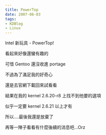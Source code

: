 ```yaml
---
title: PowerTop
date: 2007-06-03
tags:
- KDBlog
- Linux
---
```

Intel 新玩具 - PowerTop!



看起來好像還蠻有趣的

可惜 Gentoo 還沒收進 portage

不過為了滿足我的好奇心

還是去官網下載回來試看看

結果在我的 kernel 2.6.20-r8 上找不到他要的選項

似乎一定要 kernel 2.6.21 以上才有

所以....最後我還是放棄了

再等一陣子看看有什麼後續的消息吧...Orz

